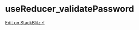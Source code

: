 # useReducer_validatePassword

[Edit on StackBlitz ⚡️](https://stackblitz.com/edit/stackblitz-starters-rfjuyc)